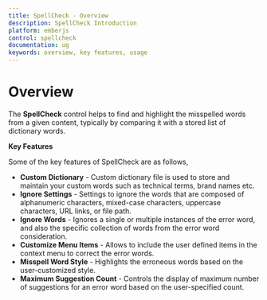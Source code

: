```yaml
---
title: SpellCheck - Overview
description: SpellCheck Introduction
platform: emberjs
control: spellcheck
documentation: ug
keywords: overview, key features, usage
---
```

# Overview

The **SpellCheck** control helps to find and highlight the misspelled words from a given content, typically by comparing it with a stored list of dictionary words.

**Key Features**

Some of the key features of SpellCheck are as follows, 

*   **Custom Dictionary** - Custom dictionary file is used to store and maintain your custom words such as technical terms, brand names etc.
*	**Ignore Settings** - Settings to ignore the words that are composed of alphanumeric characters, mixed-case characters, uppercase characters, URL links, or file path.
*	**Ignore Words** - Ignores a single or multiple instances of the error word, and also the specific collection of words from the error word consideration.
*   **Customize Menu Items** - Allows to include the user defined items in the context menu to correct the error words.
*	**Misspell Word Style** - Highlights the erroneous words based on the user-customized style.
*	**Maximum Suggestion Count** - Controls the display of maximum number of suggestions for an error word based on the user-specified count.